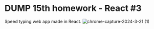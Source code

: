 # DUMP 15th homework - React #3

Speed typing web app made in React.
![chrome-capture-2024-3-21 (1)](https://github.com/lukasmiljic/Internship-16-SpeedType/assets/71632978/04e9b529-6a4a-4129-8ecd-37b6c93250ba)
